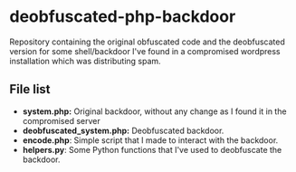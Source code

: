 # deobfuscated-php-backdoor
Repository containing the original obfuscated code and the deobfuscated version
for some shell/backdoor I've found in a compromised wordpress installation
which was distributing spam.

## File list
- **system.php:** Original backdoor, without any change as I found it in the compromised server
- **deobfuscated_system.php:** Deobfuscated backdoor.
- **encode.php**: Simple script that I made to interact with the backdoor.
- **helpers.py**: Some Python functions that I've used to deobfuscate the backdoor.
